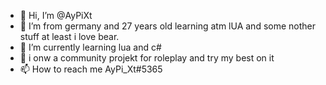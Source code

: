 - 👋 Hi, I’m @AyPiXt
- 👀 I’m from germany and 27 years old learning atm lUA and some nother stuff at least i love bear.
- 🌱 I’m currently learning lua and c#
- 💞️ i onw a community projekt for roleplay and try my best on it
- 📫 How to reach me AyPi_Xt#5365

<!---
AyPiXt/AyPiXt is a ✨ special ✨ repository because its `README.md` (this file) appears on your GitHub profile.
You can click the Preview link to take a look at your changes.
--->
